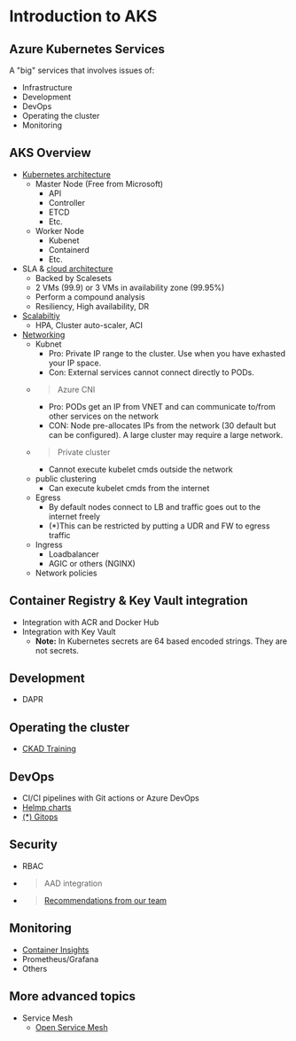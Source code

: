 # Introduction to AKS

## Azure Kubernetes Services

A "big" services that involves issues of:

- Infrastructure
- Development
- DevOps
- Operating the cluster
- Monitoring

## AKS Overview

- [Kubernetes architecture](https://docs.microsoft.com/en-us/azure/aks/concepts-clusters-workloads#kubernetes-cluster-architecture)
  - Master Node (Free from Microsoft)
    - API
    - Controller
    - ETCD
    - Etc.
  - Worker Node
    - Kubenet
    - Containerd
    - Etc.
- SLA & [cloud architecture](https://docs.microsoft.com/en-us/azure/architecture/reference-architectures/containers/aks/secure-baseline-aks)
  - Backed by Scalesets
  - 2 VMs (99.9) or 3 VMs in availability zone (99.95%)
  - Perform a compound analysis
  - Resiliency, High availability, DR
- [Scalabiltiy](https://docs.microsoft.com/en-us/azure/aks/concepts-scale)
  - HPA, Cluster auto-scaler, ACI
- [Networking](https://docs.microsoft.com/en-us/azure/aks/concepts-network)
  - Kubnet
    - Pro: Private IP range to the cluster. Use when you have exhasted your IP space.
    - Con: External services cannot connect directly to PODs.
  - > Azure CNI
    - Pro: PODs get an IP from VNET and can communicate to/from other services on the network
    - CON: Node pre-allocates IPs from the network (30 default but can be configured). A large cluster may require a large network.
  - > Private cluster
    - Cannot execute kubelet cmds outside the network
  - public clustering 
    - Can execute kubelet cmds from the internet
  - Egress
    - By default nodes connect to LB and traffic goes out to the internet freely
    - (*)This can be restricted by putting a UDR and FW to egress traffic
  - Ingress
    - Loadbalancer
    - AGIC or others (NGINX)
  - Network policies

## Container Registry & Key Vault integration

- Integration with ACR and Docker Hub
- Integration with Key Vault
  - **Note:** In Kubernetes secrets are 64 based encoded strings. They are not secrets.

## Development

- DAPR

## Operating the cluster

- [CKAD Training](https://github.com/johandry/CKAD)

## DevOps

- CI/CI pipelines with Git actions or Azure DevOps
- [Helmp charts](https://helm.sh/)
- [(*) Gitops](https://docs.microsoft.com/en-us/azure/architecture/example-scenario/gitops-aks/gitops-blueprint-aks)

## Security

- RBAC
- > AAD integration
- > [Recommendations from our team](https://github.com/msalemor/aks-security-recommendations)

## Monitoring

- [Container Insights](https://docs.microsoft.com/en-us/azure/azure-monitor/containers/container-insights-overview)
- Prometheus/Grafana
- Others

## More advanced topics

- Service Mesh
  - [Open Service Mesh](https://openservicemesh.io/)

